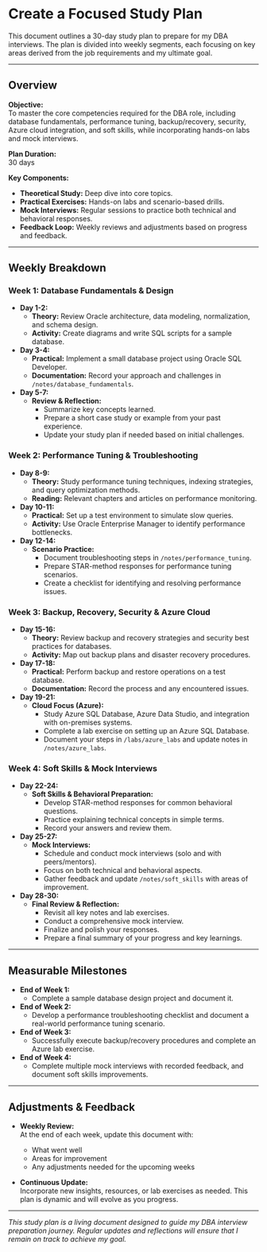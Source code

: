 # Create a Focused Study Plan

This document outlines a 30-day study plan to prepare for my DBA interviews. The plan is divided into weekly segments, each focusing on key areas derived from the job requirements and my ultimate goal.

---

## Overview

**Objective:**  
To master the core competencies required for the DBA role, including database fundamentals, performance tuning, backup/recovery, security, Azure cloud integration, and soft skills, while incorporating hands-on labs and mock interviews.

**Plan Duration:**  
30 days

**Key Components:**
- **Theoretical Study:** Deep dive into core topics.
- **Practical Exercises:** Hands-on labs and scenario-based drills.
- **Mock Interviews:** Regular sessions to practice both technical and behavioral responses.
- **Feedback Loop:** Weekly reviews and adjustments based on progress and feedback.

---

## Weekly Breakdown

### **Week 1: Database Fundamentals & Design**

- **Day 1-2:**  
  - **Theory:** Review Oracle architecture, data modeling, normalization, and schema design.  
  - **Activity:** Create diagrams and write SQL scripts for a sample database.
- **Day 3-4:**  
  - **Practical:** Implement a small database project using Oracle SQL Developer.  
  - **Documentation:** Record your approach and challenges in `/notes/database_fundamentals`.
- **Day 5-7:**  
  - **Review & Reflection:**  
    - Summarize key concepts learned.
    - Prepare a short case study or example from your past experience.
    - Update your study plan if needed based on initial challenges.

### **Week 2: Performance Tuning & Troubleshooting**

- **Day 8-9:**  
  - **Theory:** Study performance tuning techniques, indexing strategies, and query optimization methods.
  - **Reading:** Relevant chapters and articles on performance monitoring.
- **Day 10-11:**  
  - **Practical:** Set up a test environment to simulate slow queries.  
  - **Activity:** Use Oracle Enterprise Manager to identify performance bottlenecks.
- **Day 12-14:**  
  - **Scenario Practice:**  
    - Document troubleshooting steps in `/notes/performance_tuning`.
    - Prepare STAR-method responses for performance tuning scenarios.
    - Create a checklist for identifying and resolving performance issues.

### **Week 3: Backup, Recovery, Security & Azure Cloud**

- **Day 15-16:**  
  - **Theory:** Review backup and recovery strategies and security best practices for databases.
  - **Activity:** Map out backup plans and disaster recovery procedures.
- **Day 17-18:**  
  - **Practical:** Perform backup and restore operations on a test database.  
  - **Documentation:** Record the process and any encountered issues.
- **Day 19-21:**  
  - **Cloud Focus (Azure):**  
    - Study Azure SQL Database, Azure Data Studio, and integration with on-premises systems.
    - Complete a lab exercise on setting up an Azure SQL Database.
    - Document your steps in `/labs/azure_labs` and update notes in `/notes/azure_labs`.

### **Week 4: Soft Skills & Mock Interviews**

- **Day 22-24:**  
  - **Soft Skills & Behavioral Preparation:**  
    - Develop STAR-method responses for common behavioral questions.
    - Practice explaining technical concepts in simple terms.
    - Record your answers and review them.
- **Day 25-27:**  
  - **Mock Interviews:**  
    - Schedule and conduct mock interviews (solo and with peers/mentors).  
    - Focus on both technical and behavioral aspects.
    - Gather feedback and update `/notes/soft_skills` with areas of improvement.
- **Day 28-30:**  
  - **Final Review & Reflection:**  
    - Revisit all key notes and lab exercises.
    - Conduct a comprehensive mock interview.
    - Finalize and polish your responses.
    - Prepare a final summary of your progress and key learnings.

---

## Measurable Milestones

- **End of Week 1:**  
  - Complete a sample database design project and document it.
- **End of Week 2:**  
  - Develop a performance troubleshooting checklist and document a real-world performance tuning scenario.
- **End of Week 3:**  
  - Successfully execute backup/recovery procedures and complete an Azure lab exercise.
- **End of Week 4:**  
  - Complete multiple mock interviews with recorded feedback, and document soft skills improvements.

---

## Adjustments & Feedback

- **Weekly Review:**  
  At the end of each week, update this document with:
  - What went well
  - Areas for improvement
  - Any adjustments needed for the upcoming weeks

- **Continuous Update:**  
  Incorporate new insights, resources, or lab exercises as needed. This plan is dynamic and will evolve as you progress.

---

*This study plan is a living document designed to guide my DBA interview preparation journey. Regular updates and reflections will ensure that I remain on track to achieve my goal.*
